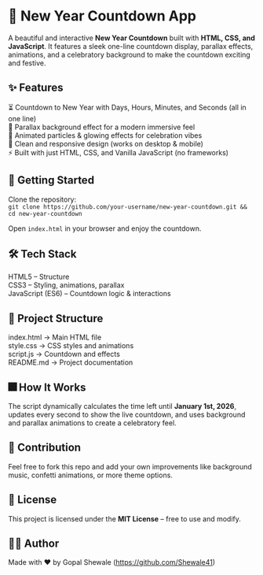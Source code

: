 # 🎉 New Year Countdown App  

A beautiful and interactive **New Year Countdown** built with **HTML, CSS, and JavaScript**. It features a sleek one-line countdown display, parallax effects, animations, and a celebratory background to make the countdown exciting and festive.  

## ✨ Features  
⏳ Countdown to New Year with Days, Hours, Minutes, and Seconds (all in one line)  
🌌 Parallax background effect for a modern immersive feel  
🎇 Animated particles & glowing effects for celebration vibes  
🎨 Clean and responsive design (works on desktop & mobile)  
⚡ Built with just HTML, CSS, and Vanilla JavaScript (no frameworks)  

## 🚀 Getting Started  
Clone the repository:  
`git clone https://github.com/your-username/new-year-countdown.git && cd new-year-countdown`  

Open `index.html` in your browser and enjoy the countdown.  

## 🛠️ Tech Stack  
HTML5 – Structure  
CSS3 – Styling, animations, parallax  
JavaScript (ES6) – Countdown logic & interactions  

## 📂 Project Structure  
index.html → Main HTML file  
style.css → CSS styles and animations  
script.js → Countdown and effects  
README.md → Project documentation  

## 🎆 How It Works  
The script dynamically calculates the time left until **January 1st, 2026**, updates every second to show the live countdown, and uses background and parallax animations to create a celebratory feel.  

## 🙌 Contribution  
Feel free to fork this repo and add your own improvements like background music, confetti animations, or more theme options.  

## 📜 License  
This project is licensed under the **MIT License** – free to use and modify.  

## 👨‍💻 Author  
Made with ❤️ by Gopal Shewale (https://github.com/Shewale41)  
